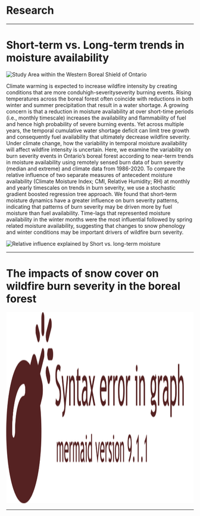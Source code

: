 Research
================

------------------------------------------------------------------------

# Short-term vs. Long-term trends in moisture availability

![Study Area within the Western Boreal Shield of
Ontario](Figure1_StudyArea.jpg)

Climate warming is expected to increase wildfire intensity by creating
conditions that are more conduhigh-severityseverity burning events.
Rising temperatures across the boreal forest often coincide with
reductions in both winter and summer precipitation that result in a
water shortage. A growing concern is that a reduction in moisture
availability at over short-time periods (i.e., monthly timescale)
increases the availability and flammability of fuel and hence high
probability of severe burning events. Yet across multiple years, the
temporal cumulative water shortage deficit can limit tree growth and
consequently fuel availability that ultimately decrease wildfire
severity. Under climate change, how the variability in temporal moisture
availability will affect wildfire intensity is uncertain. Here, we
examine the variability on burn severity events in Ontario’s boreal
forest according to near-term trends in moisture availability using
remotely sensed burn data of burn severity (median and extreme) and
climate data from 1986-2020. To compare the relative influence of two
separate measures of antecedent moisture availability (Climate Moisture
Index; CMI, Relative Humidity; RH) at monthly and yearly timescales on
trends in burn severity, we use a stochastic gradient boosted regression
tree approach. We found that short-term moisture dynamics have a greater
influence on burn severity patterns, indicating that patterns of burn
severity may be driven more by fuel moisture than fuel availability.
Time-lags that represented moisture availability in the winter months
were the most influential followed by spring related moisture
availability, suggesting that changes to snow phenology and winter
conditions may be important drivers of wildfire burn severity.

![Relative influence explained by Short vs. long-term
moisture](Figure3_Percent_Influence_Temporal.jpg)

------------------------------------------------------------------------

# The impacts of snow cover on wildfire burn severity in the boreal forest

<div>

<p>

<img src="research_files\figure-commonmark\mermaid-figure-1.png"
style="width:5.33in;height:5.33in" />

</p>

</div>

------------------------------------------------------------------------
